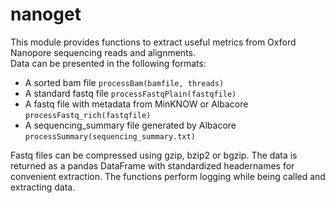 # nanoget
This module provides functions to extract useful metrics from Oxford Nanopore sequencing reads and alignments.  
Data can be presented in the following formats:  
* A sorted bam file `processBam(bamfile, threads)`
* A standard fastq file `processFastqPlain(fastqfile)`
* A fastq file with metadata from MinKNOW or Albacore `processFastq_rich(fastqfile)`
* A sequencing_summary file generated by Albacore `processSummary(sequencing_summary.txt)`

Fastq files can be compressed using gzip, bzip2 or bgzip. The data is returned as a pandas DataFrame with standardized headernames for convenient extraction. The functions perform logging while being called and extracting data.
